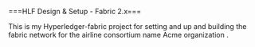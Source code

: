 ===HLF Design & Setup - Fabric 2.x===


This is my Hyperledger-fabric project for setting and up and building the fabric network for the airline consortium name Acme organization . 
